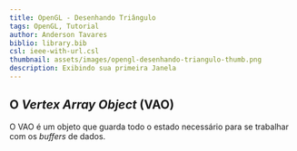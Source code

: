 ```yaml
---
title: OpenGL - Desenhando Triângulo
tags: OpenGL, Tutorial
author: Anderson Tavares
biblio: library.bib
csl: ieee-with-url.csl
thumbnail: assets/images/opengl-desenhando-triangulo-thumb.png
description: Exibindo sua primeira Janela
---
```



## O _Vertex Array Object_ (VAO)

O VAO é um objeto que guarda todo o estado necessário para se trabalhar com os _buffers_ de dados.


